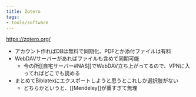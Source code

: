 ```yaml
---
title: Zotero
tags:
- tools/software
---
```


https://zotero.org/

- アカウント作ればDBは無料で同期化、PDFとか添付ファイルは有料
- WebDAVサーバーがあればファイルも含めて同期可能
	- 今の所[[自宅サーバー#NAS]]でWebDAV立ち上がってるので、VPNに入ってればどこでも読める
- まとめてBiblatexにエクスポートしようと思うとこれしか選択肢がない
	- どちらかというと、[[Mendeley]]が重すぎて無理
